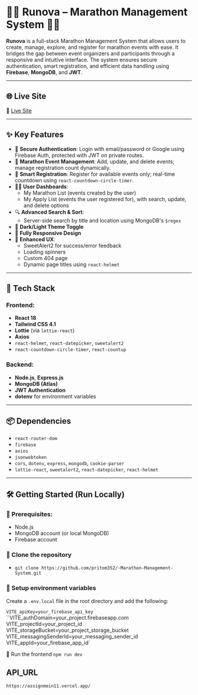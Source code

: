 # 🏃‍♂️ Runova – Marathon Management System 🏃‍♀️

**Runova** is a full-stack Marathon Management System that allows users to create, manage, explore, and register for marathon events with ease. It bridges the gap between event organizers and participants through a responsive and intuitive interface. The system ensures secure authentication, smart registration, and efficient data handling using **Firebase**, **MongoDB**, and **JWT**.

---

## 🌐 Live Site

🔗 [Live Site](https://effervescent-otter-ee5a9f.netlify.app/)

---

## ✨ Key Features

- 👥 **Secure Authentication**: Login with email/password or Google using Firebase Auth, protected with JWT on private routes.
- 🏁 **Marathon Event Management**: Add, update, and delete events; manage registration count dynamically.
- 📆 **Smart Registration**: Register for available events only; real-time countdown using `react-countdown-circle-timer`.
- 🧑‍💼 **User Dashboards**:
  - My Marathon List (events created by the user)
  - My Apply List (events the user registered for), with search, update, and delete options
- 🔍 **Advanced Search & Sort**:
  - Server-side search by title and location using MongoDB's `$regex`
- 🌙 **Dark/Light Theme Toggle**
- 📱 **Fully Responsive Design**
- 🧠 **Enhanced UX**:
  - SweetAlert2 for success/error feedback
  - Loading spinners
  - Custom 404 page
  - Dynamic page titles using `react-helmet`

---

## 🔐 Tech Stack

### Frontend:

- **React 18**
- **Tailwind CSS 4.1**
- **Lottie** (via `lottie-react`)
- **Axios**
- `react-helmet`, `react-datepicker`, `sweetalert2`
- `react-countdown-circle-timer`, `react-countup`

### Backend:

- **Node.js**, **Express.js**
- **MongoDB (Atlas)**
- **JWT Authentication**
- **dotenv** for environment variables

---

## 📦 Dependencies

- `react-router-dom`
- `firebase`
- `axios`
- `jsonwebtoken`
- `cors`, `dotenv`, `express`, `mongodb`, `cookie-parser`
- `lottie-react`, `sweetalert2`, `react-datepicker`, `react-helmet`

---

## 🛠️ Getting Started (Run Locally)

### 🔧 Prerequisites:

- Node.js
- MongoDB account (or local MongoDB)
- Firebase account

### 📂 Clone the repository

- `git clone https://github.com/pritom352/-Marathon-Management-System.git`

### 🔐 Setup environment variables

Create a `.env.local` file in the root directory and add the following:

`VITE_apiKey=your_firebase_api_key`
``VITE_authDomain=your_project.firebaseapp.com`
`VITE_projectId=your_project_id`
`VITE_storageBucket=your_project_storage_bucket`
`VITE_messagingSenderId=your_messaging_sender_id`
`VITE_appId=your_firebase_app_id`

🚀 Run the frontend
`npm run dev`

## API_URL

`https://assignmein11.vercel.app/`
